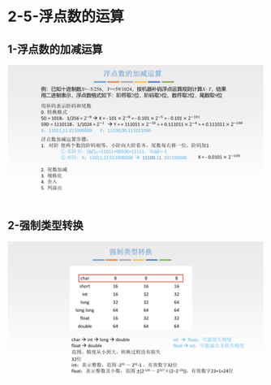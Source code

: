# 2-5-浮点数的运算

## 1-浮点数的加减运算

![](../../.gitbook/assets/image%20%28222%29.png)

## 2-强制类型转换

![](../../.gitbook/assets/image%20%28377%29.png)

